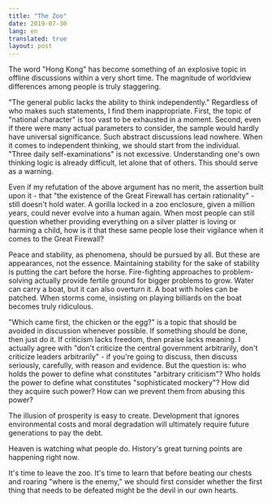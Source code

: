 ```yaml
---
title: "The Zoo"
date: 2019-07-30
lang: en
translated: true
layout: post
---
```


The word "Hong Kong" has become something of an explosive topic in offline discussions within a very short time. The magnitude of worldview differences among people is truly staggering.

"The general public lacks the ability to think independently." Regardless of who makes such statements, I find them inappropriate. First, the topic of "national character" is too vast to be exhausted in a moment. Second, even if there were many actual parameters to consider, the sample would hardly have universal significance. Such abstract discussions lead nowhere. When it comes to independent thinking, we should start from the individual. "Three daily self-examinations" is not excessive. Understanding one's own thinking logic is already difficult, let alone that of others. This should serve as a warning.

Even if my refutation of the above argument has no merit, the assertion built upon it - that "the existence of the Great Firewall has certain rationality" - still doesn't hold water. A gorilla locked in a zoo enclosure, given a million years, could never evolve into a human again. When most people can still question whether providing everything on a silver platter is loving or harming a child, how is it that these same people lose their vigilance when it comes to the Great Firewall?

Peace and stability, as phenomena, should be pursued by all. But these are appearances, not the essence. Maintaining stability for the sake of stability is putting the cart before the horse. Fire-fighting approaches to problem-solving actually provide fertile ground for bigger problems to grow. Water can carry a boat, but it can also overturn it. A boat with holes can be patched. When storms come, insisting on playing billiards on the boat becomes truly ridiculous.

"Which came first, the chicken or the egg?" is a topic that should be avoided in discussion whenever possible. If something should be done, then just do it. If criticism lacks freedom, then praise lacks meaning. I actually agree with "don't criticize the central government arbitrarily, don't criticize leaders arbitrarily" - if you're going to discuss, then discuss seriously, carefully, with reason and evidence. But the question is: who holds the power to define what constitutes "arbitrary criticism"? Who holds the power to define what constitutes "sophisticated mockery"? How did they acquire such power? How can we prevent them from abusing this power?

The illusion of prosperity is easy to create. Development that ignores environmental costs and moral degradation will ultimately require future generations to pay the debt.

Heaven is watching what people do. History's great turning points are happening right now.

It's time to leave the zoo. It's time to learn that before beating our chests and roaring "where is the enemy," we should first consider whether the first thing that needs to be defeated might be the devil in our own hearts.